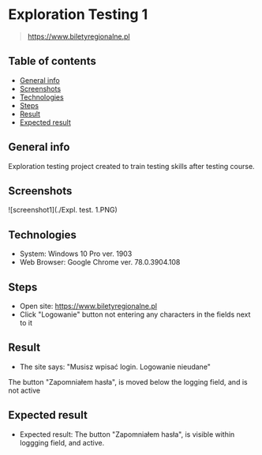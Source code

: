 # Exploration Testing 1
> https://www.biletyregionalne.pl

## Table of contents
* [General info](#general-info)
* [Screenshots](#screenshots)
* [Technologies](#technologies)
* [Steps](#steps)
* [Result](#result)
* [Expected result](#expected-result)

## General info
Exploration testing project created to train testing skills after testing course.

## Screenshots
![screenshot1](./Expl. test. 1.PNG)

## Technologies
* System: Windows 10 Pro ver. 1903
* Web Browser: Google Chrome ver. 78.0.3904.108

## Steps
* Open site: https://www.biletyregionalne.pl
* Click "Logowanie" button not entering any characters in the fields next to it

## Result
* The site says: 
"Musisz wpisać login.
Logowanie nieudane"

The button "Zapomniałem hasła", is moved below the logging field, and is not active

## Expected result
* Expected result:
The button "Zapomniałem hasła", is visible within loggging field, and active.